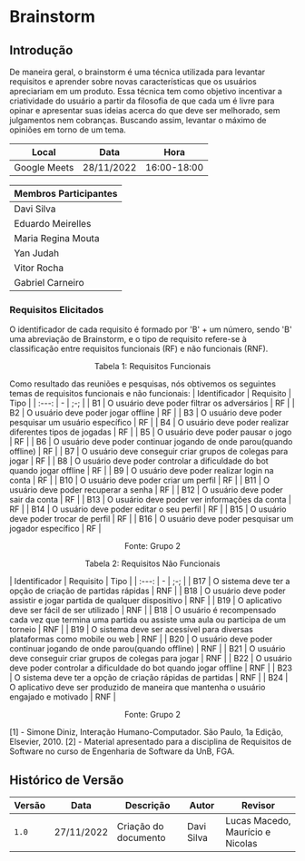 # Brainstorm 

## Introdução

De maneira geral, o brainstorm é uma técnica utilizada para levantar requisitos e aprender sobre novas características que os usuários apreciariam em um produto. Essa técnica tem como objetivo incentivar a criatividade do usuário a partir da filosofia de que cada um é livre para opinar e apresentar suas ideias acerca do que deve ser melhorado, sem julgamentos nem cobranças. Buscando assim, levantar o máximo de opiniões em torno de um tema.


| Local | Data | Hora |
|-------|------|------|
| Google Meets | 28/11/2022 | 16:00-18:00 |

|Membros Participantes|
|---------------------|
|Davi Silva|
|Eduardo Meirelles|
|Maria Regina Mouta|
|Yan Judah|
|Vitor Rocha|
|Gabriel Carneiro|

### Requisitos Elicitados

O identificador de cada requisito é formado por 'B' + um número, sendo 'B' uma abreviação de Brainstorm, e o tipo de requisito refere-se à classificação entre requisitos funcionais (RF) e não funcionais (RNF).

<div style="text-align: center">
<p>Tabela 1: Requisitos Funcionais</p>
</div>
Como resultado das reuniões e pesquisas, nós obtivemos os seguintes temas de requisitos funcionais e não funcionais:
| Identificador | Requisito | Tipo |
| :---: | - | ;-; |
| B1   | O usuário deve poder filtrar os adversários | RF |
| B2   | O usuário deve poder jogar offline | RF |
| B3   | O usuário deve poder pesquisar um usuário específico | RF |
| B4   | O usuário deve poder realizar diferentes tipos de jogadas | RF |
| B5   | O usuário deve poder pausar o jogo | RF |
| B6   | O usuário deve poder continuar jogando de onde parou(quando offline) | RF |
| B7   | O usuário deve conseguir criar grupos de colegas para jogar | RF |
| B8   | O usuário deve poder controlar a dificuldade do bot quando jogar offline | RF |
| B9   | O usuário deve poder realizar login na conta | RF |
| B10  | O usuário deve poder criar um perfil | RF |
| B11  | O usuário deve poder recuperar a senha | RF |
| B12  | O usuário deve poder sair da conta | RF |
| B13  | O usuário deve poder ver informações da conta | RF |
| B14  | O usuário deve poder editar o seu perfil | RF |
| B15  | O usuário deve poder trocar de perfil | RF |
| B16  | O usuário deve poder pesquisar um jogador específico | RF |
<div style="text-align: center">
<p>Fonte: Grupo 2</p>
</div>

<div style="text-align: center">
<p>Tabela 2: Requisitos Não Funcionais</p>
</div>
| Identificador | Requisito | Tipo |
| :---: | - | ;-; |
| B17   | O sistema deve ter a opção de criação de partidas rápidas | RNF |
| B18   | O usuário deve poder assistir e jogar partida de qualquer dispositivo | RNF |
| B19   | O aplicativo deve ser fácil de ser utilizado | RNF |
| B18   | O usuário é recompensado cada vez que termina uma partida ou assiste uma aula ou participa de um torneio | RNF |
| B19   | O sistema deve ser acessível para diversas plataformas como mobile ou web  | RNF |
| B20   | O usuário deve poder continuar jogando de onde parou(quando offline) | RNF |
| B21   | O usuário deve conseguir criar grupos de colegas para jogar | RNF |
| B22   | O usuário deve poder controlar a dificuldade do bot quando jogar offline | RNF |
| B23   | O sistema deve ter a opção de criação rápidas de partidas | RNF |
| B24  | O aplicativo deve ser produzido de maneira que mantenha o usuário engajado e motivado | RNF |

<div style="text-align: center">
<p>Fonte: Grupo 2</p>
</div>

[1] - Simone Diniz, Interação Humano-Computador. São Paulo, 1a Edição, Elsevier, 2010.
[2] - Material apresentado para a disciplina de Requisitos de Software no curso de Engenharia de Software da UnB, FGA.

## Histórico de Versão

| Versão | Data       | Descrição            | Autor         | Revisor          |
| ------ | ---------- | -------------------- | ------------- | ---------------- |
| `1.0`  | 27/11/2022 | Criação do documento | Davi Silva | Lucas Macedo, Maurício e Nicolas |




